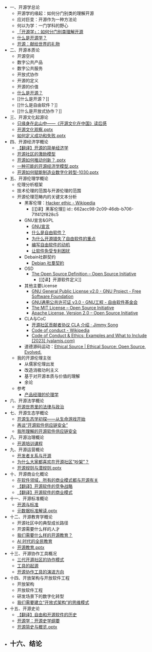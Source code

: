 - 一、开源学总论
	- 开源学的缘起：如何分门别类的理解开源
	- 应对巨变：开源作为一种方法论
	- 何以为学：一门学科的野心
	- [「开源学」：如何分门别类理解开源](https://zhuangbiaowei.github.io/opensource/openology/2021/09/17/openology.html)
	- [什么是开源学？](https://zhuangbiaowei.github.io/opensource/openology/2021/10/05/what-is-openology.html)
	- [开源：献给世界的礼物](https://zhuangbiaowei.github.io/opensource/anthropology/2021/06/15/opensource-gift.html)
- 二、开源本质论
	- 开源空间
	- 数字公共产品
	- 数字公共服务
	- 开放式协作
	- 开源的定义
	- 开源的价值
	- [什么是开源？](https://zhuangbiaowei.github.io/2023/03/30/what-is-open-source.html)
	- [[什么是开源？]]
	- [[什么是自由软件？]]
	- [[什么是开放式协作？]]
- 三、开源文化起源论
	- [只缘身在此山中——《开源文化在中国》读后感](https://zhuangbiaowei.github.io/2023/01/03/about-open-source-culture.html)
	- [开源文化观察.pptx](../assets/开源文化观察_1701688915119_0.pptx)
	- [如何定义成功和失败.pptx](../assets/如何定义成功和失败_1701688928276_0.pptx)
- 四、开源经济学概论
	- [【翻译】开源的简单经济学](https://zhuangbiaowei.github.io/2022/05/18/the-simple-economics-of-open-source.html)
	- [开源社区的激励模型](https://zhuangbiaowei.github.io/opensource/2022/03/05/opensource-motivation-model.html)
	- [开源如何推动创新？.pptx](../assets/开源如何推动创新？_1701485048538_0.pptx)
	- [一种可能的开源经济学模型.pptx](../assets/一种可能的开源经济学模型_1701048451731_0.pptx)
	- [开源如何赋能制造业数字化转型-1030.pptx](../assets/开源如何赋能制造业数字化转型-1030_1701689061975_0.pptx)
- 五、开源伦理学概论
	- 伦理分析框架
	- 技术伦理的范围与开源伦理的范围
	- 开源伦理范畴内的关键文本分析
		- 黑客伦理：[Hacker ethic - Wikipedia](https://en.wikipedia.org/wiki/Hacker_ethic)
			- [[【译】黑客伦理]]
			  id:: 662acc98-2c09-46db-b706-71f412f828c5
		- GNU宣言&GPL
			- [GNU宣言](https://www.gnu.org/gnu/manifesto.html)
			- [什么是自由软件？](https://www.gnu.org/philosophy/free-sw.html)
			- [为什么开源错失了自由软件的重点](https://www.gnu.org/philosophy/open-source-misses-the-point.html)
			- [编写自由软件的动机](https://www.gnu.org/philosophy/fs-motives.html)
			- [让软件免受专利困扰](https://www.gnu.org/philosophy/limit-patent-effect.html)
		- Debain社群契约
			- [Debian 社羣契約](https://www.debian.org/social_contract.zh-hk.html)
		- OSD
			- [The Open Source Definition – Open Source Initiative](https://opensource.org/osd/)
				- [[【译】开源软件定义]]
		- 其他主要License
			- [GNU General Public License v2.0 - GNU Project - Free Software Foundation](https://www.gnu.org/licenses/old-licenses/gpl-2.0.en.html)
			- [GNU通用公共许可证 v3.0 - GNU工程 - 自由软件基金会](https://www.gnu.org/licenses/gpl-3.0.html)
			- [The MIT License – Open Source Initiative](https://opensource.org/license/mit/)
			- [Apache License, Version 2.0 – Open Source Initiative](https://opensource.org/license/apache-2-0/)
		- CLA与CoC
			- [开源社区贡献者协议 CLA 介绍 · Jimmy Song](https://jimmysong.io/blog/open-source-cla/)
			- [Code of conduct - Wikipedia](https://en.wikipedia.org/wiki/Code_of_conduct)
			- [Code of Conduct & Ethics: Examples and What to Include [2023] (valamis.com)](https://www.valamis.com/hub/code-of-conduct)
		- 道德源码运动：[Ethical Source | Ethical Source: Open Source, Evolved.](https://ethicalsource.dev/)
	- 我的开源伦理主张
		- 从儒家伦理出发
		- 改造消极功利主义
		- 基于对开源本质与价值的理解
		- 余论
	- 参考
		- [产品经理的伦理学](https://zhuangbiaowei.github.io/technology/philosophy/2021/08/21/ehtics-of-product-manager.html)
- 六、开源法学概论
	- [开源世界里的法律与政治](https://zhuangbiaowei.github.io/opensource/2022/03/07/law-and-politics-in-an-open-source-world.html)
- 七、开源生态学概论
	- [开源生态学初探——从生命游戏开始](https://zhuangbiaowei.github.io/2022/05/21/a-first-look-at-open-source-ecology-starting-with-the-game-of-life.html)
	- [再谈“开源软件供应链安全”](https://zhuangbiaowei.github.io/opensource/2022/01/15/Talking-again-about-OSS-Supply-Chain.html)
	- [我所理解的开源软件供应链安全](https://zhuangbiaowei.github.io/opensource/2021/05/12/about-OSS-Supply-Chain.html)
- 八、开源治理概论
	- [开源培训课程](https://kaiyuanshe.github.io/oss-book/)
- 九、开源运营概论
	- [开发者关系与开源](https://zhuangbiaowei.github.io/2023/03/31/devrel-and-opensource.html)
	- [为什么大家都喜欢在开源社区“吵架”？](https://zhuangbiaowei.github.io/opensource/community/2021/07/08/fighting-community.html)
	- [开源规则与潜规则.pptx](../assets/开源规则与潜规则_1701914615791_0.pptx)
- 十、开源商业化概论
	- [在软件领域，所有的商业模式都与开源有关](https://zhuangbiaowei.github.io/2023/04/04/oss-business-models.html)
	- [【翻译】开源软件的竞争战略](https://zhuangbiaowei.github.io/opensource/business/2022/04/01/competitive-strategy-for-open-source-software.html)
	- [【翻译】开源软件的商业模式](https://zhuangbiaowei.github.io/opensource/business/2022/03/13/business-models-for-open-source-software.html)
- 十一、开源标准概论
	- [开源与标准](https://zhuangbiaowei.github.io/2022/06/10/open-source-and-standards.html)
	- [元数据标准解读.pptx](../assets/元数据标准解读_1701689111508_0.pptx)
- 十二、开源教育学概论
	- 开源社区中的典型成长路径
	- 开源需要什么样的人才
	- [我们需要什么样的开源教育？](https://zhuangbiaowei.github.io/thinking/it/2021/04/04/What-kind-of-open-source-education-we-need.html)
	- [AI 时代的全民教育](https://zhuangbiaowei.github.io/2023/05/17/education-for-all-in-the-age-of-ai.html)
	- [开源教育.pptx](../assets/开源教育_1701689098784_0.pptx)
- 十三、开源协作工具概况
	- [三代开源社区的协作模式](https://zhuangbiaowei.github.io/thinking/it/2016/01/17/gens-collaborative-model.html)
	- [工具的起源](https://zhuangbiaowei.github.io/thinking/2023/03/28/origin-of-the-tool.html)
	- [开源协作工具的演进方向](https://zhuangbiaowei.github.io/2022/07/17/evolution-of-open-source-development-tools.html)
- 十四、开放架构与开放软件工程
	- 开放架构
	- 开放软件工程
	- 研发场景下的数字化转型
	- [我们需要建立“开放式架构”的思维模式](https://zhuangbiaowei.github.io/opensource/openology/architecture/2021/11/16/open-architecture.html)
- 十五、开源史论
	- [【翻译】自由和开源软件的历史](https://zhuangbiaowei.github.io/opensource/history/2022/04/03/history-of-free-and-open-source-software.html)
	- [开源学：开源史学纲要](https://zhuangbiaowei.github.io/opensource/openology/historiography/2021/11/24/openology-historiography.html)
	- [开源简史与概览.pptx](../assets/开源简史与概览_1701915395951_0.pptx)
- 十六、结论
	-